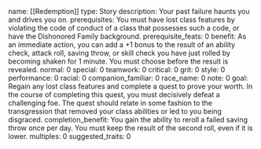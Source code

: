 name: [[Redemption]]
type: Story
description: Your past failure haunts you and drives you on.
prerequisites: You must have lost class features by violating the code of conduct of a class that possesses such a code, or have the Dishonored Family background.
prerequisite_feats: 0
benefit: As an immediate action, you can add a +1 bonus to the result of an ability check, attack roll, saving throw, or skill check you have just rolled by becoming shaken for 1 minute. You must choose before the result is revealed.
normal: 0
special: 0
teamwork: 0
critical: 0
grit: 0
style: 0
performance: 0
racial: 0
companion_familiar: 0
race_name: 0
note: 0
goal: Regain any lost class features and complete a quest to prove your worth. In the course of completing this quest, you must decisively defeat a challenging foe. The quest should relate in some fashion to the transgression that removed your class abilities or led to you being disgraced.
completion_benefit: You gain the ability to reroll a failed saving throw once per day. You must keep the result of the second roll, even if it is lower.
multiples: 0
suggested_traits: 0
